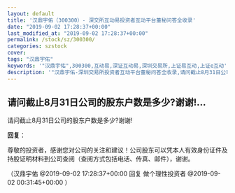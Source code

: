 ```yaml
---
layout: default
title: '汉鼎宇佑（300300）- 深交所互动易投资者互动平台董秘问答全收录'
date: "2019-09-02 17:28:37+00:00"
last_modified_at: "2019-09-02 17:28:37+00:00"
permalink: /stock/sz/300300/
categories: szstock
cover: 
tags: "汉鼎宇佑"
keywords: '"汉鼎宇佑",300300,互动易,深证互动易,深圳交易所,上证易互动,上证e互动'
description: '"汉鼎宇佑-深圳交易所投资者互动平台董秘问答全收录,请问截止8月31日公司的股东户数是多少?谢谢!"'
---
```


## 请问截止8月31日公司的股东户数是多少?谢谢!...

请问截止8月31日公司的股东户数是多少?谢谢!

**回复**：

尊敬的投资者，感谢您对公司的关注和建议！公司股东可以凭本人有效身份证件及持股证明材料到公司查阅（查阅方式包括电话、传真、邮件），谢谢。 

（汉鼎宇佑  @2019-09-02 17:28:37+00:00 回复 做个理性投资者  @2019-09-02 00:31:45+00:00 ）

